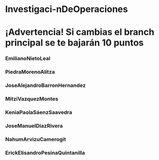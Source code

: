 # Investigaci-nDeOperaciones
# ¡Advertencia! Si cambias el branch principal se te bajarán 10 puntos

### EmilianoNietoLeal
### PiedraMorenoAlitza
### JoseAlejandroBarronHernandez
### MitziVazquezMontes
### KeniaPaolaSáenzSaavedra
### JoseManuelDiazRivera
### NahumArvizuCamerogit
### ErickElisandroPesinaQuintanilla
